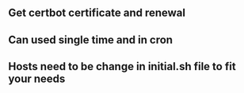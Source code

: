 ## Get certbot certificate and renewal ##
## Can used single time and in cron ##
## Hosts need to be change in initial.sh file to fit your needs ##
